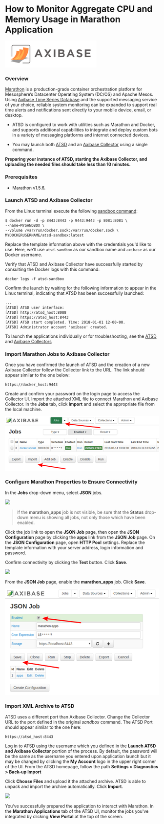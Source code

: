 # How to Monitor Aggregate CPU and Memory Usage in Marathon Application

![](Images/Axibase%20Logo.png)

### Overview

[Marathon](https://mesosphere.github.io/marathon/) is a production-grade container orchestration platform for 
Mesosphere’s Datacenter Operating System (DC/OS) and Apache Mesos. Using [Axibase Time Series Database](http://axibase.com/products/axibase-time-series-database/) and the supported messaging service of your choice, reliable system monitoring can be expanded to support real time alerts and notifications sent directly to your mobile device, email, or desktop.

* ATSD is configured to work with utilities such as Marathon and Docker, and supports additional capabilities to integrate and deploy custom bots in a variety of messaging platforms and internet connected devices.

* You may launch both [ATSD](https://github.com/axibase/atsd-use-cases/tree/master/Solutions/docker#launch-atsd) and an [Axibase Collector](https://github.com/axibase/atsd-use-cases/tree/master/Solutions/docker#launch-axibase-collectors) using a single command.

**Preparing your instance of ATSD, starting the Axibase Collector, and uploading the needed files should take less than 10 minutes.**

### Prerequisites

* Marathon v1.5.6.

### Launch ATSD and Axibase Collector 

From the Linux terminal execute the following [sandbox command](https://github.com/axibase/dockers/tree/atsd-sandbox):

```
$ docker run -d -p 8443:8443 -p 9443:9443 -p 8081:8081 \
--name=MYSANDBOX \
--volume /var/run/docker.sock:/var/run/docker.sock \
MYDOCKERUSERNAME/atsd-sandbox:latest
```
Replace the template information above with the credentials you'd like to use. Here, we'll use `atsd-sandbox` as our sandbox
name and `axibase` as our Docker username.

Verify that ATSD and Axibase Collector have successfully started by consulting the Docker logs with this command:
```
docker logs -f atsd-sandbox
```
Confirm the launch by waiting for the following information to appear in the Linux terminal, indicating that ATSD
has been successfully launched:
```
...
[ATSD] ATSD user interface:
[ATSD] http://atsd_host:8088
[ATSD] https://atsd_host:8443
[ATSD] ATSD start completed. Time: 2018-01-01 12-00-00.
[ATSD] Administrator account 'axibase' created.
```
To launch the applications individually or for troubleshooting, see the [ATSD]() and [Axibase Collectors]()

### Import Marathon Jobs to Axibase Collector

Once you have confirmed the launch of ATSD and the creation of a new Axibase Collector follow the Collector link to the URL. The link should appear similar to the one below:
```
https://docker_host:9443
```
Create and confirm your password on the login page to access the Collector UI. Import the attached XML file to connect Marathon and Axibase Collector. In the **Jobs** tab, click **Import** and select the appropriate file from the local machine.

![](Images/Job%20Import.png)

### Configure Marathon Properties to Ensure Connectivity

In the **Jobs** drop-down menu, select **JSON** jobs.

![](Images/JSON%20Job.png)

> If the **marathon_apps** job is not visible, be sure that the **Status** drop-down menu is showing all jobs, not only those which have been enabled.

Click the job link to open the **JSON Job** page, then open the **JSON Configuration** page by clicking the **apps** link from the **JSON Job** page. On the **JSON Configuration** page, open **HTTP Pool** settings. Replace the template information with your server address, login information and password.

Confirm connectivity by clicking the **Test** button. Click **Save**. 

![](Images/Test.png)

From the **JSON Job** page, enable the **marathon_apps** job. Click **Save**.

![](Images/Enable%20Job.png)

### Import XML Archive to ATSD

ATSD uses a different port than Axibase Collector. Change the Collector URL to the port defined in the original *sandbox*
command. The ATSD Port should appear similar to the one here:
```
https://atsd_host:8443
```
Log in to ATSD using the username which you defined in the **Launch ATSD and Axibase Collector** portion of the process.
By default, the password will be the same as the username you entered upon application launch but it may be changed by clicking the **My Account** logo in the upper right corner of the UI. From the ATSD homepage, follow the path **Settings > Diagnostics > Back-up Import**

Click **Choose Files** and upload it the attached archive. ATSD is able to unpack and import the archive automatically. Click **Import**.

![](Images/Backup%20Import.png)

You've successfully prepared the application to interact with Marathon. In the **Marathon Applications** tab of the ATSD UI, monitor the jobs you've integrated by clicking **View Portal** at the top of the screen.
